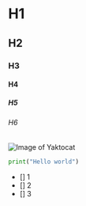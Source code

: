# H1
## H2
### H3
#### H4
##### H5
###### H6
![Image of Yaktocat](https://octodex.github.com/images/yaktocat.png)
``` python
print("Hello world")
```
- [] 1
- [] 2
- [] 3
